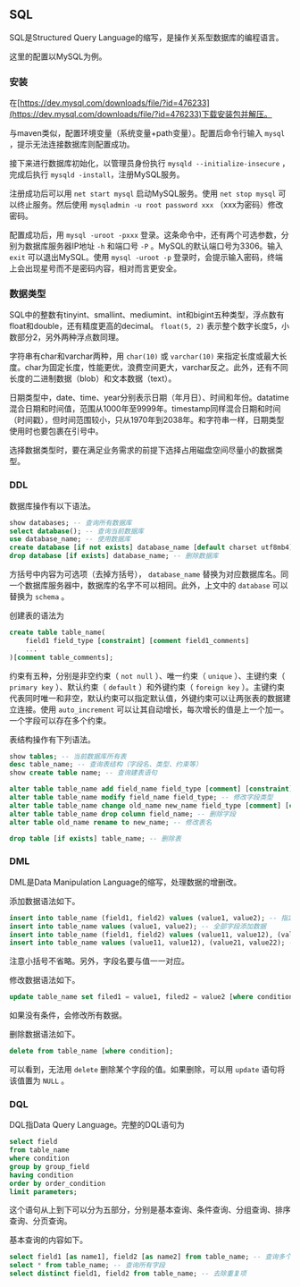 ## SQL

SQL是Structured Query Language的缩写，是操作关系型数据库的编程语言。  

这里的配置以MySQL为例。

### 安装

在[https://dev.mysql.com/downloads/file/?id=476233](https://dev.mysql.com/downloads/file/?id=476233)下载安装包并解压。  

与maven类似，配置环境变量（系统变量+path变量）。配置后命令行输入 ``mysql`` ，提示无法连接数据库则配置成功。  

接下来进行数据库初始化，以管理员身份执行 ``mysqld --initialize-insecure`` ，完成后执行 ``mysqld -install``，注册MySQL服务。  

注册成功后可以用 ``net start mysql`` 启动MySQL服务。使用 ``net stop mysql`` 可以终止服务。然后使用 ``mysqladmin -u root password xxx`` （xxx为密码）修改密码。

配置成功后，用 ``mysql -uroot -pxxx`` 登录。这条命令中，还有两个可选参数，分别为数据库服务器IP地址 ``-h`` 和端口号 ``-P`` 。MySQL的默认端口号为3306。输入 ``exit`` 可以退出MySQL。使用 ``mysql -uroot -p`` 登录时，会提示输入密码，终端上会出现星号而不是密码内容，相对而言更安全。

### 数据类型

SQL中的整数有tinyint、smallint、mediumint、int和bigint五种类型，浮点数有float和double，还有精度更高的decimal。 ``float(5, 2)`` 表示整个数字长度5，小数部分2，另外两种浮点数同理。  

字符串有char和varchar两种，用 ``char(10)`` 或 ``varchar(10)`` 来指定长度或最大长度。char为固定长度，性能更优，浪费空间更大，varchar反之。此外，还有不同长度的二进制数据（blob）和文本数据（text）。

日期类型中，date、time、year分别表示日期（年月日）、时间和年份。datatime混合日期和时间值，范围从1000年至9999年。timestamp同样混合日期和时间（时间戳），但时间范围较小，只从1970年到2038年。和字符串一样，日期类型使用时也要包裹在引号中。

选择数据类型时，要在满足业务需求的前提下选择占用磁盘空间尽量小的数据类型。

### DDL

数据库操作有以下语法。  

```SQL
show databases; -- 查询所有数据库
select database(); -- 查询当前数据库
use database_name; -- 使用数据库
create database [if not exists] database_name [default charset utf8mb4]; -- 创建数据库
drop database [if exists] database_name; -- 删除数据库
```

方括号中内容为可选项（去掉方括号）， ``database_name`` 替换为对应数据库名。同一个数据库服务器中，数据库的名字不可以相同。此外，上文中的 ``database`` 可以替换为 ``schema`` 。

创建表的语法为  

```SQL
create table table_name(
    field1 field_type [constraint] [comment field1_comments]
    ...
)[comment table_comments];
```

约束有五种，分别是非空约束（ ``not null`` ）、唯一约束（ ``unique`` ）、主键约束（ ``primary key`` ）、默认约束（ ``default`` ）和外键约束（ ``foreign key`` ）。主键约束代表同时唯一和非空，默认约束可以指定默认值，外键约束可以让两张表的数据建立连接。使用 ``auto_increment`` 可以让其自动增长，每次增长的值是上一个加一。一个字段可以存在多个约束。  

表结构操作有下列语法。  

```SQL
show tables; -- 当前数据库所有表
desc table_name; -- 查询表结构（字段名、类型、约束等）
show create table name; -- 查询建表语句

alter table table_name add field_name field_type [comment] [constraint]; -- 添加字段
alter table table_name modify field_name field_type; -- 修改字段类型
alter table table_name change old_name new_name field_type [comment] [constraint]; -- 修改字段名和类型
alter table table_name drop column field_name; -- 删除字段
alter table old_name rename to new_name; -- 修改表名

drop table [if exists] table_name; -- 删除表
```

### DML

DML是Data Manipulation Language的缩写，处理数据的增删改。  

添加数据语法如下。  

```SQL
insert into table_name (field1, field2) values (value1, value2); -- 指定字段添加数据
insert into table_name values (value1, value2); -- 全部字段添加数据
insert into table_name (field1, field2) values (value11, value12), (value21, value22); -- 指定字段批量添加数据
insert into table_name values (value11, value12), (value21, value22); -- 全部字段添加数据
```

注意小括号不省略。另外，字段名要与值一一对应。  

修改数据语法如下。  

```SQL
update table_name set filed1 = value1, filed2 = value2 [where condition];
```

如果没有条件，会修改所有数据。

删除数据语法如下。  

```SQL
delete from table_name [where condition];
```

可以看到，无法用 ``delete`` 删除某个字段的值。如果删除，可以用 ``update`` 语句将该值置为 ``NULL`` 。

### DQL

DQL指Data Query Language。完整的DQL语句为  

```SQL
select field 
from table_name
where condition
group by group_field
having condition
order by order_condition
limit parameters;
```

这个语句从上到下可以分为五部分，分别是基本查询、条件查询、分组查询、排序查询、分页查询。  

基本查询的内容如下。  

```SQL
select field1 [as name1], field2 [as name2] from table_name; -- 查询多个字段
select * from table_name; -- 查询所有字段
select distinct field1, field2 from table_name; -- 去除重复项
```